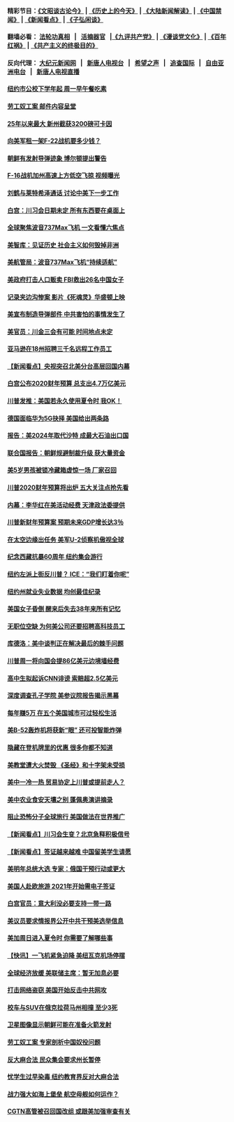 #### 精彩节目：[《文昭谈古论今》](http://134.209.198.168/wenzhao) | [《历史上的今天》](http://134.209.198.168/today-in-history) | [《大陆新闻解读》](http://134.209.198.168/ntdtv-comedy) | [《中国禁闻》](http://134.209.198.168/ntdtv-news) | [《新闻看点》](http://134.209.198.168/news-insight) | [《子弘闲谈》](http://134.209.198.168/zihongxiantan/) 

 #### 翻墙必看： [法轮功真相](http://134.209.198.168:10000/videos/truth.html) &nbsp;&nbsp;|&nbsp;&nbsp; [活摘器官](http://134.209.198.168:10000/videos/res/Organs/) &nbsp;&nbsp;|[《九评共产党》](http://134.209.198.168:10000/videos/jiuping) | [《漫谈党文化》](http://134.209.198.168:10000/videos/mtdwh) | [《百年红祸》](http://134.209.198.168:10000/videos/bnhh) | [《共产主义的终极目的》](http://134.209.198.168:10000/videos/res/zjmd) 

 #### 反向代理： [大纪元新闻网](http://134.209.198.168:10080/) &nbsp;&nbsp;|&nbsp;&nbsp; [新唐人电视台](http://134.209.198.168:8000/) &nbsp;&nbsp;|&nbsp;&nbsp; [希望之声](http://134.209.198.168:8200/) &nbsp;&nbsp;|&nbsp;&nbsp; [追查国际](http://134.209.198.168:10010/) &nbsp;&nbsp;|&nbsp;&nbsp; [自由亚洲电台](http://134.209.198.168:9800/) &nbsp;&nbsp;|&nbsp;&nbsp; [新唐人电视直播](http://134.209.198.168/) 

#### [纽约市公校下学年起   周一早午餐吃素](../pages/nsc412/n11106901.md?t=03121236) 

#### [劳工奴工案 邮件内容呈堂](../pages/nsc412/n11106872.md?t=03121236) 

#### [25年以来最大 新州截获3200磅可卡因](../pages/nsc412/n11106898.md?t=03121236) 

#### [向美军租一架F-22战机要多少钱？](../pages/nsc412/n11107177.md?t=03121236) 

#### [朝鲜有发射导弹迹象 博尔顿提出警告](../pages/nsc412/n11106995.md?t=03121236) 

#### [F-16战机加州高速上方低空飞掠 视频曝光](../pages/nsc412/n11106752.md?t=03121236) 

#### [刘鹤与莱特希泽通话 讨论中美下一步工作](../pages/nsc412/n11106694.md?t=03121236) 

#### [白宫：川习会日期未定 所有东西要在桌面上](../pages/nsc412/n11106437.md?t=03121236) 

#### [全球聚焦波音737Max飞机 一文看懂六焦点](../pages/nsc412/n11106469.md?t=03121236) 

#### [美智库：见证历史 社会主义如何毁掉非洲](../pages/nsc412/n11106407.md?t=03121236) 

#### [美航管局：波音737Max飞机“持续适航”](../pages/nsc412/n11106409.md?t=03121236) 

#### [美政府打击人口贩卖 FBI救出26名中国女子](../pages/nsc412/n11106125.md?t=03121236) 

#### [记录夹边沟惨案 影片《死魂灵》华盛顿上映](../pages/nsc412/n11106295.md?t=03121236) 

#### [美宣布制造导弹部件 中共害怕的事情发生了](../pages/nsc412/n11106256.md?t=03121236) 

#### [美官员：川金三会有可能 时间地点未定](../pages/nsc412/n11106114.md?t=03121236) 

#### [亚马逊在18州招聘三千名远程工作员工](../pages/nsc412/n11105885.md?t=03121236) 

#### [【新闻看点】央视突召北美分台高层回国内幕](../pages/nsc412/n11105677.md?t=03121236) 

#### [白宫公布2020财年预算 总支出4.7万亿美元](../pages/nsc412/n11105935.md?t=03121236) 

#### [川普发推：美国若永久使用夏令时 我OK！](../pages/nsc412/n11105746.md?t=03121236) 

#### [德国面临华为5G抉择 美国给出两条路](../pages/nsc412/n11105781.md?t=03121236) 

#### [报告：美2024年取代沙特 成最大石油出口国](../pages/nsc412/n11105598.md?t=03121236) 

#### [联合国报告：朝鲜规避制裁升级 获大量资金](../pages/nsc412/n11105689.md?t=03121236) 

#### [美5岁男孩被锁冷藏箱虚惊一场 厂家召回](../pages/nsc412/n11105390.md?t=03121236) 

#### [川普2020财年预算将出炉 五大关注点抢先看](../pages/nsc412/n11103689.md?t=03121236) 

#### [内幕：李华红在美活动经费 天津政法委提供](../pages/nsc412/n11103728.md?t=03121236) 

#### [川普新财年预算案 预期未来GDP增长达3％](../pages/nsc412/n11105107.md?t=03121236) 

#### [在太空边缘出任务 美军U-2侦察机傲视全球](../pages/nsc412/n11104969.md?t=03121236) 

#### [纪念西藏抗暴60周年 纽约集会游行](../pages/nsc412/n11104402.md?t=03121236) 

#### [纽约左派上街反川普？ ICE：“我们盯着你呢”](../pages/nsc412/n11104437.md?t=03121236) 

#### [纽约州就业失业数据 均创最佳纪录](../pages/nsc412/n11104420.md?t=03121236) 

#### [美国女子昏倒 醒来后失去38年来所有记忆](../pages/nsc412/n11104395.md?t=03121236) 

#### [无职位空缺 为何美公司还要招聘高科技员工](../pages/nsc412/n11101878.md?t=03121236) 

#### [库德洛：美中谈判正在解决最后的棘手问题](../pages/nsc412/n11103536.md?t=03121236) 

#### [川普周一将向国会提86亿美元边境墙经费](../pages/nsc412/n11103261.md?t=03121236) 

#### [高中生拟起诉CNN诽谤 索赔超2.5亿美元](../pages/nsc412/n11103142.md?t=03121236) 

#### [深度调查孔子学院 美参议院报告揭示黑幕](../pages/nsc412/n11100131.md?t=03121236) 

#### [每年赚5万 在五个美国城市可过轻松生活](../pages/nsc412/n11085295.md?t=03121236) 

#### [美B-52轰炸机将获新“眼” 还可投智能炸弹](../pages/nsc412/n11095449.md?t=03121236) 

#### [隐藏在登机牌里的优惠 很多你都不知道](../pages/nsc412/n11029660.md?t=03121236) 

#### [美教堂遭大火焚毁 《圣经》和十字架未受损](../pages/nsc412/n11102335.md?t=03121236) 

#### [美中一冷一热 贸易协定上川普或提前走人？](../pages/nsc412/n11102055.md?t=03121236) 

#### [美中农业食安天壤之别 蓬佩奥演讲摘录](../pages/nsc412/n11102067.md?t=03121236) 

#### [阻止恐怖分子全球旅行 美国做法在世界推广](../pages/nsc412/n11101930.md?t=03121236) 

#### [【新闻看点】川习会生变？北京急释积极信号](../pages/nsc412/n11101718.md?t=03121236) 

#### [【新闻看点】签证越来越难 中国留美学生请愿](../pages/nsc412/n11101670.md?t=03121236) 

#### [美明年总统大选 专家：俄国干预行动或更大](../pages/nsc412/n11101775.md?t=03121236) 

#### [美国人赴欧旅游 2021年开始需电子签证](../pages/nsc412/n11101643.md?t=03121236) 

#### [白宫官员：意大利没必要支持一带一路](../pages/nsc412/n11101722.md?t=03121236) 

#### [美议员要求情报界公开中共干预美选举信息](../pages/nsc412/n11101681.md?t=03121236) 

#### [美加周日进入夏令时 你需要了解哪些事](../pages/nsc412/n11100102.md?t=03121236) 

#### [【快讯】一飞机紧急迫降 美纽瓦克机场停摆](../pages/nsc412/n11101574.md?t=03121236) 

#### [全球经济放缓 美联储主席：暂无加息必要](../pages/nsc412/n11101557.md?t=03121236) 

#### [打击网络盗窃 美国开始反击中共网攻](../pages/nsc412/n11099537.md?t=03121236) 

#### [校车与SUV在俄克拉荷马州相撞 至少3死](../pages/nsc412/n11101497.md?t=03121236) 

#### [卫星图像显示朝鲜可能在准备火箭发射](../pages/nsc412/n11101436.md?t=03121236) 

#### [劳工奴工案 专家剖析中国奴役问题](../pages/nsc412/n11100805.md?t=03121236) 

#### [反大麻合法 民众集会要求州长暂停](../pages/nsc412/n11100827.md?t=03121236) 

#### [忧学生过早染毒 纽约教育界反对大麻合法](../pages/nsc412/n11100822.md?t=03121236) 

#### [战力强大如海上堡垒 航空母舰如何运作？](../pages/nsc412/n11101107.md?t=03121236) 

#### [CGTN高管被召回国改组 或跟美加强审查有关](../pages/nsc412/n11100865.md?t=03121236) 

